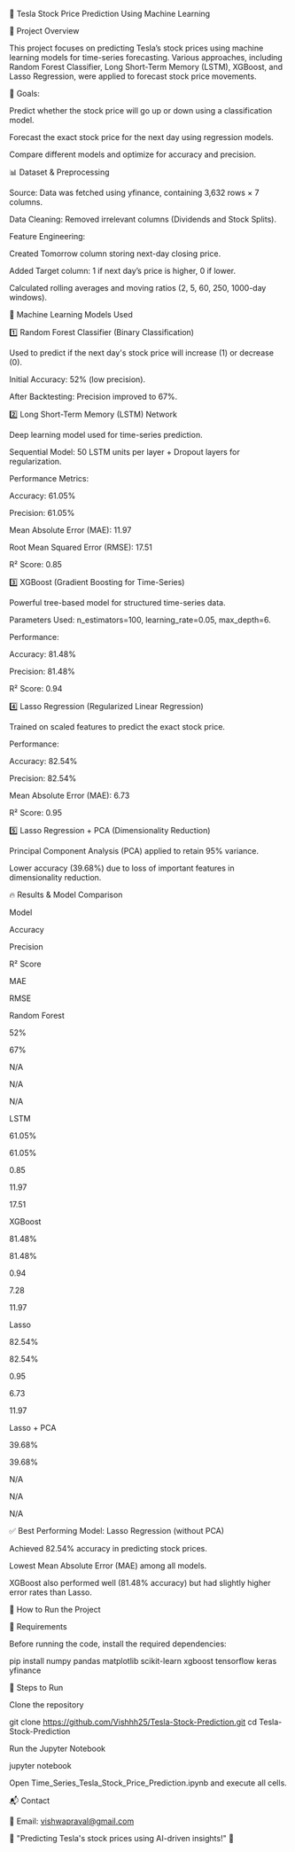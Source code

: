 🚀 Tesla Stock Price Prediction Using Machine Learning





📌 Project Overview

This project focuses on predicting Tesla’s stock prices using machine learning models for time-series forecasting. Various approaches, including Random Forest Classifier, Long Short-Term Memory (LSTM), XGBoost, and Lasso Regression, were applied to forecast stock price movements.

🎯 Goals:

Predict whether the stock price will go up or down using a classification model.

Forecast the exact stock price for the next day using regression models.

Compare different models and optimize for accuracy and precision.

📊 Dataset & Preprocessing

Source: Data was fetched using yfinance, containing 3,632 rows × 7 columns.

Data Cleaning: Removed irrelevant columns (Dividends and Stock Splits).

Feature Engineering:

Created Tomorrow column storing next-day closing price.

Added Target column: 1 if next day’s price is higher, 0 if lower.

Calculated rolling averages and moving ratios (2, 5, 60, 250, 1000-day windows).

🧠 Machine Learning Models Used

1️⃣ Random Forest Classifier (Binary Classification)

Used to predict if the next day's stock price will increase (1) or decrease (0).

Initial Accuracy: 52% (low precision).

After Backtesting: Precision improved to 67%.

2️⃣ Long Short-Term Memory (LSTM) Network

Deep learning model used for time-series prediction.

Sequential Model: 50 LSTM units per layer + Dropout layers for regularization.

Performance Metrics:

Accuracy: 61.05%

Precision: 61.05%

Mean Absolute Error (MAE): 11.97

Root Mean Squared Error (RMSE): 17.51

R² Score: 0.85

3️⃣ XGBoost (Gradient Boosting for Time-Series)

Powerful tree-based model for structured time-series data.

Parameters Used: n_estimators=100, learning_rate=0.05, max_depth=6.

Performance:

Accuracy: 81.48%

Precision: 81.48%

R² Score: 0.94

4️⃣ Lasso Regression (Regularized Linear Regression)

Trained on scaled features to predict the exact stock price.

Performance:

Accuracy: 82.54%

Precision: 82.54%

Mean Absolute Error (MAE): 6.73

R² Score: 0.95

5️⃣ Lasso Regression + PCA (Dimensionality Reduction)

Principal Component Analysis (PCA) applied to retain 95% variance.

Lower accuracy (39.68%) due to loss of important features in dimensionality reduction.

🔥 Results & Model Comparison

Model

Accuracy

Precision

R² Score

MAE

RMSE

Random Forest

52%

67%

N/A

N/A

N/A

LSTM

61.05%

61.05%

0.85

11.97

17.51

XGBoost

81.48%

81.48%

0.94

7.28

11.97

Lasso

82.54%

82.54%

0.95

6.73

11.97

Lasso + PCA

39.68%

39.68%

N/A

N/A

N/A

✅ Best Performing Model: Lasso Regression (without PCA)

Achieved 82.54% accuracy in predicting stock prices.

Lowest Mean Absolute Error (MAE) among all models.

XGBoost also performed well (81.48% accuracy) but had slightly higher error rates than Lasso.

🚀 How to Run the Project

🔧 Requirements

Before running the code, install the required dependencies:

pip install numpy pandas matplotlib scikit-learn xgboost tensorflow keras yfinance

📌 Steps to Run

Clone the repository

git clone https://github.com/Vishhh25/Tesla-Stock-Prediction.git
cd Tesla-Stock-Prediction

Run the Jupyter Notebook

jupyter notebook

Open Time_Series_Tesla_Stock_Price_Prediction.ipynb and execute all cells.

📬 Contact

📧 Email: vishwapraval@gmail.com

🚀 "Predicting Tesla's stock prices using AI-driven insights!" 🚀


